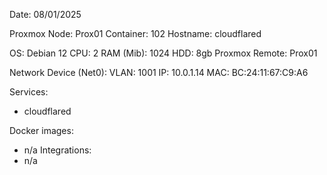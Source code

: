 Date: 08/01/2025

Proxmox Node: Prox01
Container: 102
Hostname: cloudflared

OS: Debian 12
CPU: 2
RAM (Mib): 1024
HDD: 8gb
Proxmox Remote: Prox01

Network Device (Net0):
	VLAN: 1001
	IP: 10.0.1.14
	MAC: BC:24:11:67:C9:A6

Services:
- cloudflared

Docker images:
- n/a
Integrations:
- n/a